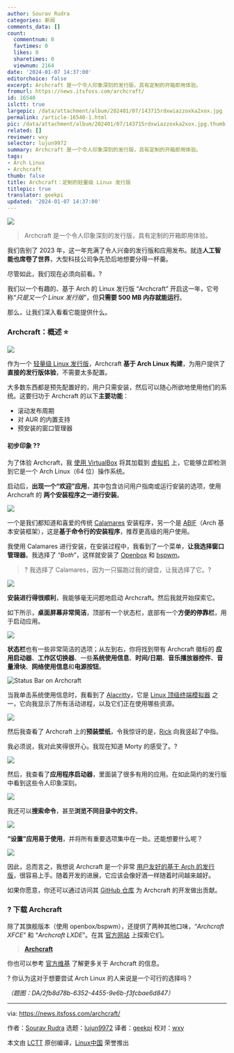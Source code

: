 ```yaml
---
author: Sourav Rudra
categories: 新闻
comments_data: []
count:
  commentnum: 0
  favtimes: 0
  likes: 0
  sharetimes: 0
  viewnum: 2164
date: '2024-01-07 14:37:00'
editorchoice: false
excerpt: Archcraft 是一个令人印象深刻的发行版，具有定制的开箱即用体验。
fromurl: https://news.itsfoss.com/archcraft/
id: 16540
islctt: true
largepic: /data/attachment/album/202401/07/143715rdxwiazzoxka2xox.jpg
permalink: /article-16540-1.html
pic: /data/attachment/album/202401/07/143715rdxwiazzoxka2xox.jpg.thumb.jpg
related: []
reviewer: wxy
selector: lujun9972
summary: Archcraft 是一个令人印象深刻的发行版，具有定制的开箱即用体验。
tags:
- Arch Linux
- Archcraft
thumb: false
title: Archcraft：定制的轻量级 Linux 发行版
titlepic: true
translator: geekpi
updated: '2024-01-07 14:37:00'
---
```


![](/data/attachment/album/202401/07/143715rdxwiazzoxka2xox.jpg)



> 
> Archcraft 是一个令人印象深刻的发行版，具有定制的开箱即用体验。
> 
> 
> 


我们告别了 2023 年，这一年充满了令人兴奋的发行版和应用发布。就连**人工智能也席卷了世界**，大型科技公司争先恐后地想要分得一杯羹。


尽管如此，我们现在必须向前看。?


我们以一个有趣的、基于 Arch 的 Linux 发行版 “Archcraft” 开启这一年，它号称“*只是又一个 Linux 发行版*”，但**只需要 500 MB 内存就能运行**。


那么，让我们深入看看它能提供什么。


### Archcraft：概述 ⭐


![](/data/attachment/album/202401/07/143800byd58hdhd8k5ikce.jpg)


作为一个 [轻量级 Linux 发行版](https://itsfoss.com/lightweight-linux-beginners/)，Archcraft **基于 Arch Linux 构建**，为用户提供了**直接的发行版体验**，不需要太多配置。


大多数东西都是预先配置好的，用户只需安装，然后可以随心所欲地使用他们的系统。这要归功于 Archcraft 的以下**主要功能**：


* 滚动发布周期
* 对 AUR 的内置支持
* 预安装的窗口管理器


#### 初步印象 ?‍?


为了体验 Archcraft，我 [使用 VirtualBox](https://itsfoss.com/install-arch-linux-virtualbox/) 将其加载到 [虚拟机](https://itsfoss.com/virtual-machine/) 上，它能够立即检测到它是一个 Arch Linux（64 位）操作系统。


启动后，**出现一个“欢迎”应用**，其中包含访问用户指南或运行安装的选项，使用 Archcraft 的 **两个安装程序之一进行安装**。


![](/data/attachment/album/202401/07/143801xivknw7kxskn7rsk.jpg)


一个是我们都知道和喜爱的传统 [Calamares](https://calamares.io/) 安装程序，另一个是 [ABIF](https://github.com/midfingr/abif)（Arch 基本安装框架），这是**基于命令行的安装程序**，推荐更高级的用户使用。


我使用 Calamares 进行安装，在安装过程中，我看到了一个菜单，**让我选择窗口管理器**。我选择了 “*Both*”，这样就安装了 [Openbox](http://openbox.org/wiki/Main_Page) 和 [bspwm](https://github.com/baskerville/bspwm)。



> 
> ? 我选择了 Calamares，因为一只猫跑过我的键盘，让我选择了它。?
> 
> 
> 


![](/data/attachment/album/202401/07/143801h5pqiaihwzalphh5.jpg)


**安装进行得很顺利**，我能够毫无问题地启动 Archcraft。然后我就开始探索它。


如下所示，**桌面屏幕非常简洁**，顶部有一个状态栏，底部有一个**方便的停靠栏**，用于启动应用。


![](/data/attachment/album/202401/07/143802akhkhtungthk0xz7.png)


**状态栏**也有一些非常简洁的选项；从左到右，你将找到带有 Archcraft 徽标的 **应用启动器**、**工作区切换器**、一些**系统使用信息**、**时间/日期**、**音乐播放器控件**、**音量滑块**、**网络使用信息**和**电源按钮**。


![Status Bar on Archcraft](/data/attachment/album/202401/07/143802tm96mk99dmd66x9d.jpg)


当我单击系统使用信息时，我看到了 [Alacritty](https://github.com/alacritty/alacritty)，它是 [Linux 顶级终端模拟器](https://itsfoss.com/linux-terminal-emulators/) 之一，它向我显示了所有活动进程，以及它们正在使用哪些资源。


![](/data/attachment/album/202401/07/143803zpkw9dlohkl4ljlk.jpg)


然后我查看了 Archcraft 上的**预装壁纸**，令我惊讶的是，[Rick](https://rickandmorty.fandom.com/wiki/Rick_Sanchez) 向我竖起了中指。


我必须说，我对此笑得很开心。我现在知道 Morty 的感受了。?


![](/data/attachment/album/202401/07/143803bivn1ciiivpgcp1p.jpg)


然后，我查看了**应用程序启动器**，里面装了很多有用的应用。在如此简约的发行版中看到这些令人印象深刻。


![](/data/attachment/album/202401/07/143804qy2fi9ylf18oyu28.jpg)


我还可以**搜索命令**，甚至**浏览不同目录中的文件**。


![](/data/attachment/album/202401/07/143804gtvtve7kydkpc1cz.jpg)


**“设置”应用易于使用**，并将所有重要选项集中在一处。还能想要什么呢？


![](/data/attachment/album/202401/07/143804ijmpgmbm18feezdd.jpg)


因此，总而言之，我想说 Archcraft 是一个非常 [用户友好的基于 Arch 的发行版](https://itsfoss.com/arch-based-linux-distros/)，很容易上手。随着开发的进展，它应该会像好酒一样随着时间越来越好。


如果你愿意，你还可以通过访问其 [GitHub 仓库](https://github.com/archcraft-os/archcraft) 为 Archcraft 的开发做出贡献。


### ? 下载 Archcraft


除了其旗舰版本（使用 openbox/bspwm），还提供了两种其他口味，“*Archcraft XFCE*” 和 “*Archcraft LXDE*”。在其 [官方网站](https://archcraft.io/download.html) 上探索它们。



> 
> **[Archcraft](https://archcraft.io/download.html)**
> 
> 
> 


你也可以参考 [官方维基](https://wiki.archcraft.io/) 了解更多关于 Archcraft 的信息。


? 你认为这对于想要尝试 Arch Linux 的人来说是一个可行的选择吗？


*（题图：DA/2fb8d78b-6352-4455-9e6b-f3fcbae6d847）*




---


via: <https://news.itsfoss.com/archcraft/>


作者：[Sourav Rudra](https://news.itsfoss.com/author/sourav/) 选题：[lujun9972](https://github.com/lujun9972) 译者：[geekpi](https://github.com/geekpi) 校对：[wxy](https://github.com/wxy)


本文由 [LCTT](https://github.com/LCTT/TranslateProject) 原创编译，[Linux中国](https://linux.cn/) 荣誉推出